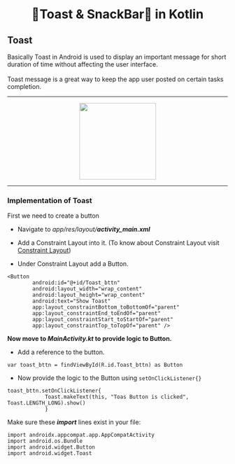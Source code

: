 # <div align="center">🍞Toast & SnackBar🍫 in Kotlin</div>

## Toast

Basically Toast in Android is used to display an important message for short duration of time without affecting the user interface.
<br>
<br>
Toast message is a great way to keep the app user posted on certain tasks completion.

<hr>

<div align = "center">
<img src = "https://user-images.githubusercontent.com/59731205/136616594-0be16ae8-774e-4844-b041-a3c0888650ec.png" width = "175">
</div>

<hr>

### Implementation of Toast
First we need to create a button
* Navigate to _app/res/layout/**activity_main.xml**_

* Add a Constraint Layout into it.
(To know about Constraint Layout visit [Constraint Layout](https://github.com/girlscript/winter-of-contributing/blob/Android_Development_With_Kotlin/Android_Development_with_Kotlin/07.%20View%20Groups/07.4%20Constraint%20Layout.md))

* Under Constraint Layout add a Button.

```
<Button
        android:id="@+id/Toast_bttn"
        android:layout_width="wrap_content"
        android:layout_height="wrap_content"
        android:text="Show Toast"
        app:layout_constraintBottom_toBottomOf="parent"
        app:layout_constraintEnd_toEndOf="parent"
        app:layout_constraintStart_toStartOf="parent"
        app:layout_constraintTop_toTopOf="parent" />
```

**Now move to _MainActivity.kt_ to provide logic to Button.**

* Add a reference to the button.

`var toast_bttn = findViewById(R.id.Toast_bttn) as Button`

* Now provide the logic to the Button using `setOnClickListener{}`

```
toast_bttn.setOnClickListener{
            Toast.makeText(this, "Toas Button is clicked", Toast.LENGTH_LONG).show()
            }
```

Make sure these _**import**_ lines exist in your file:


```
import androidx.appcompat.app.AppCompatActivity
import android.os.Bundle
import android.widget.Button
import android.widget.Toast
```

